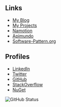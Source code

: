 <h2>Links</h2>
<ul>
   <li><a href="https://blog.rsuter.com">My Blog</a></li>
   <li><a href="https://blog.rsuter.com/projects">My Projects</a></li>
   <li><a href="https://namotion.com">Namotion</a></li>
   <li><a href="https://apimundo.com">Apimundo</a></li>
   <li><a href="http://software-pattern.org">Software-Pattern.org</a></li>
</ul>

<h2>Profiles</h2>
<ul>
   <li><a href="http://ch.linkedin.com/pub/rico-suter/3a/87a/784">LinkedIn</a></li>
   <li><a href="http://twitter.com/RicoSuter">Twitter</a></li>
   <li><a href="https://github.com/RicoSuter">GitHub</a></li>
   <li><a href="http://stackoverflow.com/users/876814/rico-suter">StackOverflow</a></li>
   <li><a href="https://www.nuget.org/profiles/rsuter">NuGet</a></li>
</ul>

![GitHub Status](https://github-readme-stats.vercel.app/api?username=RicoSuter&theme=chartreuse&show_icons=true&count_private=true&include_all_commits=true&custom_title=GitHub%20Stats)
